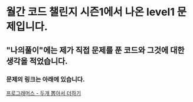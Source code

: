 # 월간 코드 챌린지 시즌1에서 나온 level1 문제입니다.
## "나의풀이"에는 제가 직접 문제를 푼 코드와 그것에 대한 생각을 적었습니다.
### 문제의 링크는 아래에 있습니다.
<a href="https://programmers.co.kr/learn/courses/30/lessons/68644" target="_blank">프로그래머스 - 두개 뽑아서 더하기</a>
